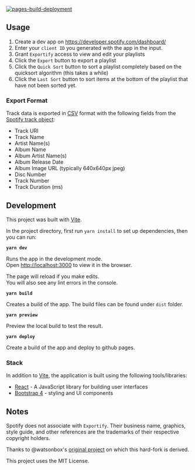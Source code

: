 [![pages-build-deployment](https://github.com/yannickm95/exportify/actions/workflows/pages/pages-build-deployment/badge.svg)](https://github.com/yannickm95/exportify/actions/workflows/pages/pages-build-deployment)

## Usage

1. Create a dev app on https://developer.spotify.com/dashboard/
2. Enter your `client ID` you generated with the app in the input.
3. Grant `Exportify` access to view and edit your playlists
4. Click the `Export` button to export a playlist
5. Click the `Quick Sort` button to sort a playlist completely based on the quicksort algorithm (this takes a while)
6. Click the `Last Sort` button to sort items at the bottom of the playlist that have not been sorted yet.

### Export Format

Track data is exported in [CSV](http://en.wikipedia.org/wiki/Comma-separated_values) format with the following fields from the [Spotify track object](https://developer.spotify.com/documentation/web-api/reference/tracks/get-several-tracks/):

- Track URI
- Track Name
- Artist Name(s)
- Album Name
- Album Artist Name(s)
- Album Release Date
- Album Image URL (typically 640x640px jpeg)
- Disc Number
- Track Number
- Track Duration (ms)

## Development

This project was built with [Vite](https://vitejs.dev/).

In the project directory, first run `yarn install` to set up dependencies, then you can run:

**`yarn dev`**

Runs the app in the development mode.\
Open [http://localhost:3000](http://localhost:3000) to view it in the browser.

The page will reload if you make edits.\
You will also see any lint errors in the console.

**`yarn build`**

Creates a build of the app. The build files can be found under `dist` folder.

**`yarn preview`**

Preview the local build to test the result.

**`yarn deploy`**

Create a build of the app and deploy to github pages.

### Stack

In addition to [Vite](https://vitejs.dev/), the application is built using the following tools/libraries:

- [React](https://reactjs.org/) - A JavaScript library for building user interfaces
- [Bootstrap 4](https://getbootstrap.com/) - styling and UI components

## Notes

Spotify does not associate with `Exportify`. Their business name, graphics, style guide, and other references are the trademarks of their respective copyright holders.

Thanks to @watsonbox's [original project](https://github.com/watsonbox/exportify) on which this hard-fork is derived.

This project uses the MIT License.

